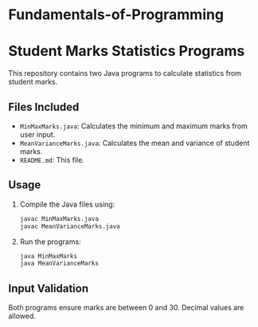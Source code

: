 # Fundamentals-of-Programming
# Student Marks Statistics Programs

This repository contains two Java programs to calculate statistics from student marks.

## Files Included

- `MinMaxMarks.java`: Calculates the minimum and maximum marks from user input.
- `MeanVarianceMarks.java`: Calculates the mean and variance of student marks.
- `README.md`: This file.

## Usage

1. Compile the Java files using:
   ```bash
   javac MinMaxMarks.java
   javac MeanVarianceMarks.java
   ```

2. Run the programs:
   ```bash
   java MinMaxMarks
   java MeanVarianceMarks
   ```

## Input Validation

Both programs ensure marks are between 0 and 30. Decimal values are allowed.
